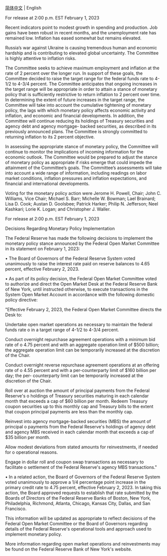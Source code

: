 
[简体中文](03-新闻发布20230201.md) | English


For release at 2:00 p.m. EST February 1, 2023 

Recent indicators point to modest growth in spending and production. Job gains have been robust in recent months, and the unemployment rate has remained low. Inflation has eased somewhat but remains elevated. 

Russia’s war against Ukraine is causing tremendous human and economic hardship and is contributing to elevated global uncertainty. The Committee is highly attentive to inflation risks. 

The Committee seeks to achieve maximum employment and inflation at the rate of 2 percent over the longer run. In support of these goals, the Committee decided to raise the target range for the federal funds rate to 4-1/2 to 4-3/4 percent. The Committee anticipates that ongoing increases in the target range will be appropriate in order to attain a stance of monetary policy that is sufficiently restrictive to return inflation to 2 percent over time. In determining the extent of future increases in the target range, the Committee will take into account the cumulative tightening of monetary policy, the lags with which monetary policy affects economic activity and inflation, and economic and financial developments. In addition, the Committee will continue reducing its holdings of Treasury securities and agency debt and agency mortgage- backed securities, as described in its previously announced plans. The Committee is strongly committed to returning inflation to its 2 percent objective. 

In assessing the appropriate stance of monetary policy, the Committee will continue to monitor the implications of incoming information for the economic outlook. The Committee would be prepared to adjust the stance of monetary policy as appropriate if risks emerge that could impede the attainment of the Committee’s goals. The Committee’s assessments will take into account a wide range of information, including readings on labor market conditions, inflation pressures and inflation expectations, and financial and international developments. 

Voting for the monetary policy action were Jerome H. Powell, Chair; John C. Williams, Vice Chair; Michael S. Barr; Michelle W. Bowman; Lael Brainard; Lisa D. Cook; Austan D. Goolsbee; Patrick Harker; Philip N. Jefferson; Neel Kashkari; Lorie K. Logan; and Christopher J. Waller. 



For release at 2:00 p.m. EST February 1, 2023 

Decisions Regarding Monetary Policy Implementation 

The Federal Reserve has made the following decisions to implement the monetary policy stance announced by the Federal Open Market Committee in its statement on February 1, 2023: 

• The Board of Governors of the Federal Reserve System voted unanimously to raise the interest rate paid on reserve balances to 4.65 percent, effective February 2, 2023. 

• As part of its policy decision, the Federal Open Market Committee voted to authorize and direct the Open Market Desk at the Federal Reserve Bank of New York, until instructed otherwise, to execute transactions in the System Open Market Account in accordance with the following domestic policy directive: 

"Effective February 2, 2023, the Federal Open Market Committee directs the Desk to: 

Undertake open market operations as necessary to maintain the federal funds rate o in a target range of 4-1/2 to 4-3/4 percent. 

Conduct overnight repurchase agreement operations with a minimum bid rate of o 4.75 percent and with an aggregate operation limit of $500 billion; the aggregate operation limit can be temporarily increased at the discretion of the Chair. 

Conduct overnight reverse repurchase agreement operations at an offering rate of o 4.55 percent and with a per-counterparty limit of $160 billion per day; the per- counterparty limit can be temporarily increased at the discretion of the Chair. 

Roll over at auction the amount of principal payments from the Federal Reserve's o holdings of Treasury securities maturing in each calendar month that exceeds a cap of $60 billion per month. Redeem Treasury coupon securities up to this monthly cap and Treasury bills to the extent that coupon principal payments are less than the monthly cap. 

Reinvest into agency mortgage-backed securities (MBS) the amount of principal o payments from the Federal Reserve's holdings of agency debt and agency MBS received in each calendar month that exceeds a cap of $35 billion per month. 

Allow modest deviations from stated amounts for reinvestments, if needed for o operational reasons. 

Engage in dollar roll and coupon swap transactions as necessary to facilitate o settlement of the Federal Reserve's agency MBS transactions." 

• In a related action, the Board of Governors of the Federal Reserve System voted unanimously to approve a 1/4 percentage point increase in the primary credit rate to 4.75 percent, effective February 2, 2023. In taking this action, the Board approved requests to establish that rate submitted by the Boards of Directors of the Federal Reserve Banks of Boston, New York, Philadelphia, Richmond, Atlanta, Chicago, Kansas City, Dallas, and San Francisco. 

This information will be updated as appropriate to reflect decisions of the Federal Open Market Committee or the Board of Governors regarding details of the Federal Reserve's operational tools and approach used to implement monetary policy. 

More information regarding open market operations and reinvestments may be found on the Federal Reserve Bank of New York's website.
